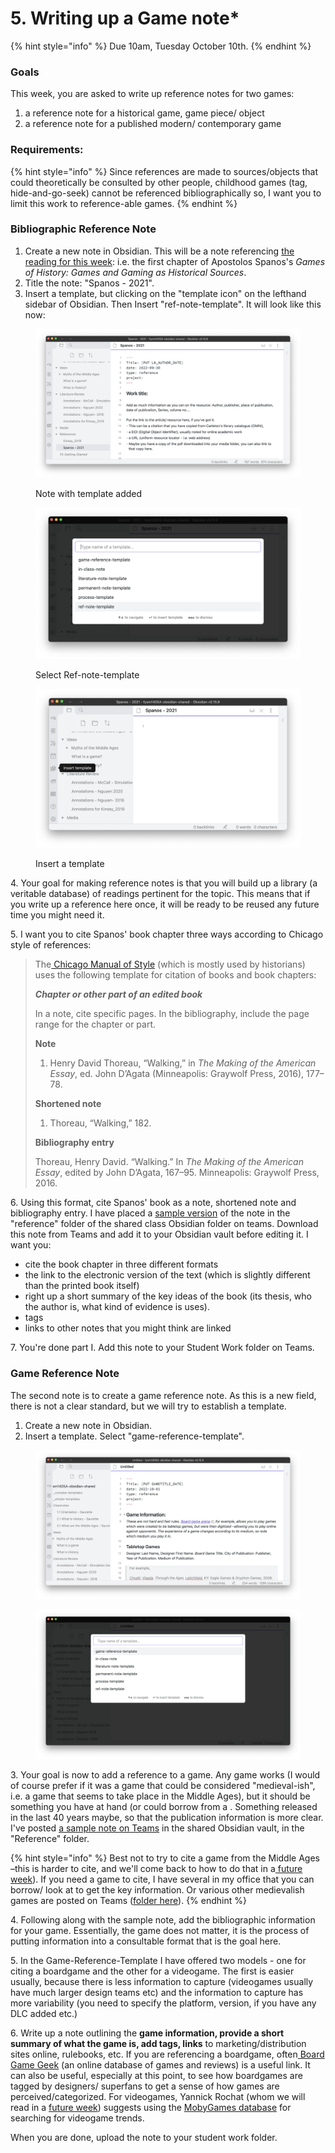 # 5. Writing up a Game note\*

{% hint style="info" %}
Due 10am, Tuesday October 10th.
{% endhint %}

### Goals

This week, you are asked to write up reference notes for two games:

1. a reference note for a historical game, game piece/ object
2. a reference note for a published modern/ contemporary game

### Requirements:



{% hint style="info" %}
Since references are made to sources/objects that could theoretically be consulted by other people, childhood games (tag, hide-and-go-seek) cannot be referenced bibliographically so, I want you to limit this work to reference-able games.&#x20;
{% endhint %}

### Bibliographic Reference Note

1. Create a new note in Obsidian. This will be a note referencing [the reading for this week](../../historical-games-studies/5.-medieval-games.md#read-watch-listen): i.e.   the first chapter of Apostolos Spanos's _Games of History: Games and Gaming as Historical Sources_.
2. Title the note: "Spanos - 2021".&#x20;
3. Insert a template, but clicking on the "template icon" on the lefthand sidebar of Obsidian. Then Insert "ref-note-template". It will look like this now:

<div>

<figure><img src="../../.gitbook/assets/Screen Shot 2022-09-30 at 11.37.39 AM.png" alt=""><figcaption><p>Note with template added</p></figcaption></figure>

 

<figure><img src="../../.gitbook/assets/Screen Shot 2022-09-30 at 11.37.29 AM.png" alt=""><figcaption><p>Select Ref-note-template</p></figcaption></figure>

 

<figure><img src="../../.gitbook/assets/Screen Shot 2022-09-30 at 11.37.15 AM.png" alt=""><figcaption><p>Insert a template</p></figcaption></figure>

</div>

4\. Your goal for making reference notes is that you will build up a library (a veritable database) of readings pertinent for the topic. This means that if you write up a reference here once, it will be ready to be reused any future time you might need it.&#x20;

5\.  I want you to cite Spanos' book chapter three ways according to Chicago style of references:

> The[ Chicago Manual of Style](https://www.chicagomanualofstyle.org/tools\_citationguide/citation-guide-1.html) (which is mostly used by historians) uses the following template for citation of books and book chapters:
>
>
>
> _**Chapter or other part of an edited book**_
>
> In a note, cite specific pages. In the bibliography, include the page range for the chapter or part.
>
> **Note**
>
> 1. Henry David Thoreau, “Walking,” in _The Making of the American Essay_, ed. John D’Agata (Minneapolis: Graywolf Press, 2016), 177–78.
>
> **Shortened note**
>
> 1. Thoreau, “Walking,” 182.
>
> **Bibliography entry**
>
> Thoreau, Henry David. “Walking.” In _The Making of the American Essay_, edited by John D’Agata, 167–95. Minneapolis: Graywolf Press, 2016.

6\. Using this format, cite Spanos' book as a note, shortened note and bibliography entry. I have placed a [sample version](https://cmailcarletonca.sharepoint.com/:t:/r/sites/MEMS2001977/Shared%20Documents/General/fysm1405A-obsidian-shared/References/Spanos%20-%202021.md?csf=1\&web=1\&e=EanceF) of the note in the "reference" folder of the shared class Obsidian folder on teams. Download this note from Teams and add it to your Obsidian vault before editing it. I want you:

* cite the book chapter in three different formats
* the link to the electronic version of the text (which is slightly different than the printed book itself)
* right up a short summary of the key ideas of the book (its thesis, who the author is, what kind of evidence is uses).&#x20;
* tags
* links to other notes that you might think are linked

7\. You're done part I. Add this note to your Student Work folder on Teams.

### Game Reference Note

The second note is to create a game reference note. As this is a new field, there is not a clear standard, but we will try to establish a template.&#x20;

1. Create a new note in Obsidian.&#x20;
2. Insert a template. Select "game-reference-template".

<div>

<figure><img src="../../.gitbook/assets/Screen Shot 2022-10-01 at 10.34.23 AM.png" alt=""><figcaption></figcaption></figure>

 

<figure><img src="../../.gitbook/assets/Screen Shot 2022-10-01 at 10.33.54 AM.png" alt=""><figcaption></figcaption></figure>

</div>

3\. Your goal is now to add a reference to a game. Any game works (I would of course prefer if it was a game that could be considered "medieval-ish", i.e. a game that seems to take place in the Middle Ages), but it should be something you have at hand (or could borrow from a . Something released in the last 40 years maybe, so that the publication information is more clear. I've posted [a sample note on Teams](https://cmailcarletonca.sharepoint.com/:t:/r/sites/MEMS2001977/Shared%20Documents/General/fysm1405A-obsidian-shared/References/CaracassonneBigBox-2006.md?csf=1\&web=1\&e=LfoMdI) in the shared Obsidian vault, in the "Reference" folder. &#x20;

{% hint style="info" %}
Best not to try to cite a game from the Middle Ages –this is harder to cite, and we'll come back to how to do that in a[ future week](../../fundamentals/4.-what-are-games/case-study-chess.md)). If you need a game to cite, I have several in my office that you can borrow/ look at to get the key information. Or various other medievalish games are posted on Teams ([folder here](https://cmailcarletonca.sharepoint.com/:f:/r/sites/MEMS2001977/Shared%20Documents/General/Games%20Resources?csf=1\&web=1\&e=LGZiCZ)).
{% endhint %}

4\. Following along with the sample note, add the bibliographic information for your game. Essentially, the game does not matter, it is the process of putting information into a consultable format that is the goal here.&#x20;

5\. In the Game-Reference-Template I have offered two models - one for citing a boardgame and the other for a videogame. The first is easier usually, because there is less information to capture (videogames usually have much larger design teams etc) and the information to capture has more variability (you need to specify the platform, version, if you have any DLC added etc.)

6\. Write up a note outlining the **game information, provide a short summary of what the game is, add tags, links** to marketing/distribution sites online, rulebooks, etc. If you are referencing a boardgame, often[ Board Game Geek](https://boardgamegeek.com) (an online database of games and reviews) is a useful link. It can also be useful, especially at this point, to see how boardgames are tagged by designers/ superfans to get a sense of how games are perceived/categorized. For videogames, Yannick Rochat (whom we will read in a [future week](../../historical-games-studies/digital-games-survey-of-medieval-videogames.md)) suggests using the [MobyGames database](https://www.mobygames.com/search/quick?q=medieval) for searching for videogame trends.&#x20;

When you are done, upload the note to your student work folder.&#x20;
